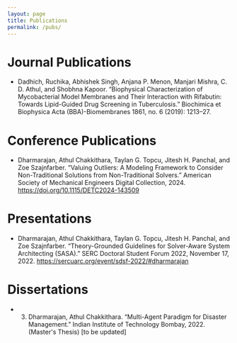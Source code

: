 ```yaml
---
layout: page
title: Publications
permalink: /pubs/
---
```

# Journal Publications
- Dadhich, Ruchika, Abhishek Singh, Anjana P. Menon, Manjari Mishra, C. D. Athul, and Shobhna Kapoor. “Biophysical Characterization of Mycobacterial Model Membranes and Their Interaction with Rifabutin: Towards Lipid-Guided Drug Screening in Tuberculosis.” Biochimica et Biophysica Acta (BBA)-Biomembranes 1861, no. 6 (2019): 1213–27.

# Conference Publications
- Dharmarajan, Athul Chakkithara, Taylan G. Topcu, Jitesh H. Panchal, and Zoe Szajnfarber. “Valuing Outliers: A Modeling Framework to Consider Non-Traditional Solutions from Non-Traditional Solvers.” American Society of Mechanical Engineers Digital Collection, 2024. https://doi.org/10.1115/DETC2024-143509

# Presentations
- Dharmarajan, Athul Chakkithara, Taylan G. Topcu, Jitesh H. Panchal, and Zoe Szajnfarber. “Theory-Grounded Guidelines for Solver-Aware System Architecting (SASA).” SERC Doctoral Student Forum 2022, November 17, 2022. https://sercuarc.org/event/sdsf-2022/#dharmarajan

# Dissertations
- 3.	Dharmarajan, Athul Chakkithara. “Multi-Agent Paradigm for Disaster Management.” Indian Institute of Technology Bombay, 2022. (Master's Thesis)
[to be updated]
